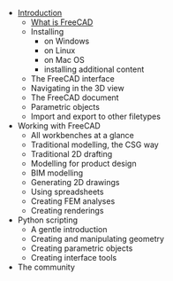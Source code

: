 * [Introduction](what_is_freecad.md)
  * [What is FreeCAD](what_is_freecad.md)
  * Installing
    * on Windows
    * on Linux
    * on Mac OS
    * installing additional content
  * The FreeCAD interface
  * Navigating in the 3D view
  * The FreeCAD document
  * Parametric objects
  * Import and export to other filetypes
* Working with FreeCAD
  * All workbenches at a glance
  * Traditional modelling, the CSG way
  * Traditional 2D drafting
  * Modelling for product design
  * BIM modelling
  * Generating 2D drawings
  * Using spreadsheets
  * Creating FEM analyses
  * Creating renderings
* Python scripting
  * A gentle introduction
  * Creating and manipulating geometry
  * Creating parametric objects
  * Creating interface tools
* The community
